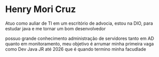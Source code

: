 # Henry Mori Cruz

Atuo como auliar de TI em um escritório de advocia,
estou na DIO, para estudar java e me tornar um bom desenvolvedor

possuo grande conhecimento administração de servidores
tanto em AD quanto em monitoramento, 
meu objetivo é arrumar minha primeira vaga como Dev Java JR até 2026 que é quando termino minha facudlade